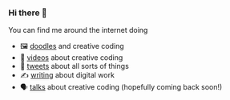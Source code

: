 ### Hi there 👋

<!--
**davidfitzgibbon/davidfitzgibbon** is a ✨ _special_ ✨ repository because its `README.md` (this file) appears on your GitHub profile.

Here are some ideas to get you started:

- 🔭 I’m currently working on ...
- 🌱 I’m currently learning ...
- 👯 I’m looking to collaborate on ...
- 🤔 I’m looking for help with ...
- 💬 Ask me about ...
- 📫 How to reach me: ...
- 😄 Pronouns: ...
- ⚡ Fun fact: ...
-->

You can find me around the internet doing
- 🖼 [doodles](https://lofi.codes/doodles/) and creative coding
- 🎥 [videos](https://www.youtube.com/channel/UCfZSZg1IOi6vRkCZ_azrG0w) about creative coding
- 🦜 [tweets](https://twitter.com/loficodes) about all sorts of things
- ✍️ [writing](https://lofi.codes/articles) about digital work
- 🗣 [talks](https://lofi.codes/talks) about creative coding (hopefully coming back soon!)
